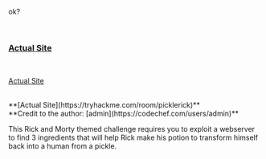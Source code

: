 <p>ok?</p><br>
<h3><a href="https://tryhackme.com/room/picklerick">Actual Site</a></h3><br>
<p><a href="https://tryhackme.com/room/picklerick">Actual Site</a><p><br>
**[Actual Site](https://tryhackme.com/room/picklerick)**<br>
**Credit to the author: [admin](https://codechef.com/users/admin)**<br>

<p>This Rick and Morty themed challenge requires you to exploit a webserver to find 3 ingredients that will help Rick make his potion to transform himself back into a human from a pickle.<p>
